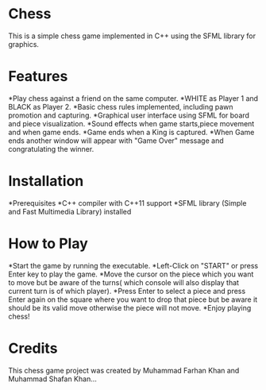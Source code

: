 # Chess
 This is a simple chess game implemented in C++ using the SFML library for graphics.

# Features
*Play chess against a friend on the same computer.
*WHITE as Player 1 and BLACK as Player 2.
*Basic chess rules implemented, including pawn promotion and capturing.
*Graphical user interface using SFML for board and piece visualization.
*Sound effects when game starts,piece movement and when game ends.
*Game ends when a King is captured.
*When Game ends another window will appear with "Game Over" message and congratulating the winner.

# Installation
*Prerequisites
*C++ compiler with C++11 support
*SFML library (Simple and Fast Multimedia Library) installed

# How to Play
*Start the game by running the executable.
*Left-Click on "START" or press Enter key to play the game.
*Move the cursor on the piece which you want to move but be aware of the turns( which console will also display that current turn is of which player).
*Press Enter to select a piece and press Enter again on the square where you want to drop that piece but be aware it should be its valid move otherwise the piece will not move.
*Enjoy playing chess!

# Credits
This chess game project was created by Muhammad Farhan Khan and Muhammad Shafan Khan...

